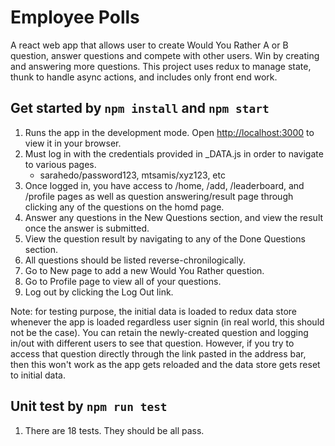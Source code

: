 # Employee Polls
A react web app that allows user to create Would You Rather A or B question, answer questions and compete with other users. Win by creating and answering more questions. This project uses redux to manage state, thunk to handle async actions, and includes only front end work. 

## Get started by `npm install` and `npm start`
1. Runs the app in the development mode. Open [http://localhost:3000](http://localhost:3000) to view it in your browser.
2. Must log in with the credentials provided in _DATA.js in order to navigate to various pages.
   - sarahedo/password123, mtsamis/xyz123, etc
3. Once logged in, you have access to /home, /add, /leaderboard, and /profile pages as well as question answering/result page through clicking any of the questions on the homd page. 
4. Answer any questions in the New Questions section, and view the result once the answer is submitted.
5. View the question result by navigating to any of the Done Questions section.
6. All questions should be listed reverse-chronilogically.
7. Go to New page to add a new Would You Rather question.
8. Go to Profile page to view all of your questions.
9. Log out by clicking the Log Out link.

Note: for testing purpose, the initial data is loaded to redux data store whenever the app is loaded regardless user signin (in real world, this should not be the case). You can retain the newly-created question and logging in/out with different users to see that question. However, if you try to access that question directly through the link pasted in the address bar, then this won't work as the app gets reloaded and the data store gets reset to initial data. 

## Unit test by `npm run test`
1. There are 18 tests. They should be all pass. 
